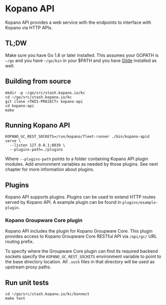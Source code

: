 # Kopano API

Kopano API provides a web service with the endpoints to interface with Kopano
via HTTP APIs.

## TL;DW

Make sure you have Go 1.8 or later installed. This assumes your GOPATH is `~/go` and
you have `~/go/bin` in your $PATH and you have [Glide](https://github.com/Masterminds/glide)
installed as well.

## Building from source

```
mkdir -p ~/go/src/stash.kopano.io/kc
cd ~/go/src/stash.kopano.io/kc
git clone <THIS-PROJECT> kopano-api
cd kopano-api
make
```

## Running Kopano API

```
KOPANO_GC_REST_SOCKETS=/run/kopano/fleet-runner ./bin/kopano-apid serve \
  --listen 127.0.0.1:8039 \
  --plugins-path=./plugins
```

Where `--plugins-path` points to a folder containing Kopano API plugin modules.
Add environment variables as needed by those plugins. See next chapter for
more information about plugins.

## Plugins

Kopano API supports plugins. Plugins can be used to extend HTTP routes served
by Kopano API. A example plugin can be found in `plugins/example-plugin`.

### Kopano Groupware Core plugin

Kopano API includes the plugin for Kopano Groupware Core. This plugin provides
access to Kopano Groupware Core RESTful API via `/api/gc/` URL routing prefix.

To specify where the Groupware Core plugin can find its required backend sockets
specify the `KOPANO_GC_REST_SOCKETS` environment variable to point to the base
directory location. All `.sock` files in that directory will be used as upstream
proxy paths.

## Run unit tests

```
cd ~/go/src/stash.kopano.io/kc/konnect
make test
```
